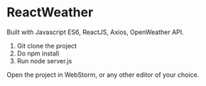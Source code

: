 # ReactWeather

Built with Javascript ES6, ReactJS, Axios, OpenWeather API.  

1. Git clone the project  
2. Do npm install  
3. Run node server.js  
  
Open the project in WebStorm, or any other editor of your choice.  

